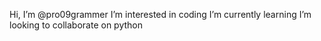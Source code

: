 Hi, I’m @pro09grammer
I’m interested in coding
I’m currently learning 
I’m looking to collaborate on python
